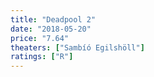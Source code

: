 ```yaml
---
title: "Deadpool 2"
date: "2018-05-20"
price: "7.64"
theaters: ["Sambíó Egilshöll"]
ratings: ["R"]
---
```

